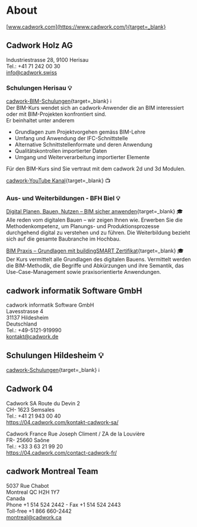 # About

[www.cadwork.com](https://www.cadwork.com/){target=_blank} <br>

## Cadwork Holz AG

Industriestrasse 28, 9100 Herisau <br>
Tel.: +41 71 242 00 30 <br>
info@cadwork.swiss <br>


### Schulungen Herisau :bulb:
[cadwork-BIM-Schulungen](https://www.cadwork.com/cwde/Schulungen/Schulungenin_der_Schweiz/){target=_blank} :information_source: <br>
Der BIM-Kurs wendet sich an cadwork-Anwender die an BIM interessiert oder mit BIM-Projekten konfrontiert sind.<br>
Er beinhaltet unter anderem

* Grundlagen zum Projektvorgehen gemäss BIM-Lehre
* Umfang und Anwendung der IFC-Schnittstelle
* Alternative Schnittstellenformate und deren Anwendung
* Qualitätskontrollen importierter Daten
* Umgang und Weiterverarbeitung importierter Elemente

Für den BIM-Kurs sind Sie vertraut mit dem cadwork 2d und 3d Modulen.

[cadwork-YouTube Kanal](https://www.youtube.com/channel/UCE3JicT4ALPAAvYuXzdbpyA){target=_blank} :tv:

### Aus- und Weiterbildungen - BFH Biel :bulb:

[Digital Planen, Bauen, Nutzen – BIM sicher anwenden](https://www.bfh.ch/de/weiterbildung/cas/digital-planen-bauen-nutzen/){target=_blank} :mortar_board: <br>
Alle reden vom digitalen Bauen – wir zeigen Ihnen wie. Erwerben Sie die Methodenkompetenz, um Planungs- und Produktionsprozesse durchgehend digital zu verstehen und zu führen. Die Weiterbildung bezieht sich auf die gesamte Baubranche im Hochbau. <br>

[BIM Praxis – Grundlagen mit buildingSMART Zertifikat](https://www.bfh.ch/de/weiterbildung/cas/digital-planen-bauen-nutzen/){target=_blank} :mortar_board: <br>
Der Kurs vermittelt alle Grundlagen des digitalen Bauens. Vermittelt werden die BIM-Methodik, die Begriffe und Abkürzungen und ihre Semantik, das Use-Case-Management sowie praxisorientierte Anwendungen.

## cadwork informatik Software GmbH <br>
cadwork informatik Software GmbH<br>
Lavesstrasse 4<br>
31137 Hildesheim<br>
Deutschland<br>
Tel.:  +49-5121-919990<br>
kontakt@cadwork.de

## Schulungen Hildesheim :bulb:
[cadwork-Schulungen](https://www.cadwork.com/cwde/Schulungen/Schulungen_in_Deutschland){target=_blank} :information_source: <br>

## Cadwork 04
Cadwork SA 
Route du Devin 2 <br>
CH- 1623 Semsales <br>
Tel.: +41 21 943 00 40 <br>
https://04.cadwork.com/kontakt-cadwork-sa/ <br>

Cadwork France 
Rue Joseph Climent / ZA de la Louvière <br>
FR- 25660 Saône <br>
Tel.: +33 3 63 21 99 20 <br>
https://04.cadwork.com/contact-cadwork-fr/<br>

## cadwork Montreal Team <br>
5037 Rue Chabot<br>
Montreal QC H2H 1Y7<br> 
Canada<br>
Phone +1 514 524 2442 - Fax +1 514 524 2443<br>
Toll-free +1 866 660-2442 <br>
montreal@cadwork.ca<br>
